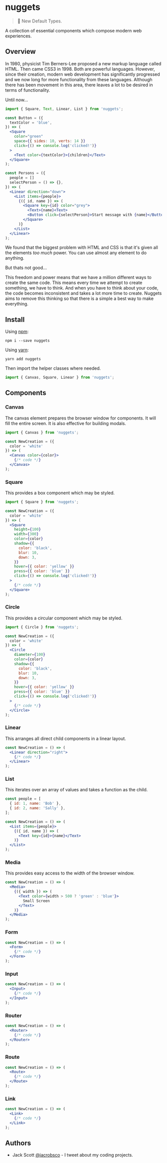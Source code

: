 # nuggets

> 📯 New Default Types.

A collection of essential components which compose modern web experiences.

## Overview

In 1980, physicist Tim Berners-Lee proposed a new markup language called HTML. Then came CSS3 in 1998. Both are powerful languages. However, since their creation, modern web development has significantly progressed and we now long for more functionality from these languages. Although there has been movement in this area, there leaves a lot to be desired in terms of functionality.

Until now...

```jsx
import { Square, Text, Linear, List } from 'nuggets';

const Button = ({
  textColor = 'blue',
}) => (
  <Square
    color="green"
    space={{ sides: 10, verts: 14 }}
    click={() => console.log('clicked!')}
  >
    <Text color={textColor}>{children}</Text>
  </Square>
);

const Persons = ({
  people = []
  selectPerson = () => {},
}) => (
  <Linear direction="down">
    <List items={people}>
      {({ id, name }) => (
        <Square key={id} color="grey">
          <Text>{name}<Text>
          <Button click={selectPerson}>Start message with {name}</Button>
        </Square>
      )}
    </List>
  </Linear>
);
```

We found that the biggest problem with HTML and CSS is that it's given all the elements *too much* power. You can use almost any element to do anything.

But thats not good...

This freedom and power means that we have a million different ways to create the same code. This means every time we attempt to create something, we have to think. And when you have to think about your code, the code becomes inconsistent and takes a lot more time to create. Nuggets aims to remove this thinking so that there is a simple a best way to make everything.

## Install

Using [npm](https://www.npmjs.com/package/nuggets):

```shell
npm i --save nuggets
```

Using [yarn](https://yarnpkg.com/en/):

```shell
yarn add nuggets
```

Then import the helper classes where needed.

```jsx
import { Canvas, Square, Linear } from 'nuggets';
```

## Components

### Canvas

The canvas element prepares the browser window for components. It will fill the entire screen. It is also effective for building modals.

```jsx
import { Canvas } from 'nuggets';

const NewCreation = ({
  color = 'white'
}) => (
  <Canvas color={color}>
    {/* code */}
  </Canvas>
);
```

### Square

This provides a box component which may be styled.

```jsx
import { Square } from 'nuggets';

const NewCreation = ({
  color = 'white'
}) => (
  <Square
    height={100}
    width={300}
    color={color}
    shadow={{
      color: 'black',
      blur: 10,
      down: 3,
    }}
    hover={{ color: 'yellow' }}
    press={{ color: 'blue' }}
    click={() => console.log('clicked!')}
  >
    {/* code */}
  </Square>
);
```

### Circle

This provides a circular component which may be styled.

```jsx
import { Circle } from 'nuggets';

const NewCreation = ({
  color = 'white'
}) => (
  <Circle
    diameter={100}
    color={color}
    shadow={{
      color: 'black',
      blur: 10,
      down: 3,
    }}
    hover={{ color: 'yellow' }}
    press={{ color: 'blue' }}
    click={() => console.log('clicked!')}
  >
    {/* code */}
  </Circle>
);
```

### Linear

This arranges all direct child components in a linear layout.

```jsx
const NewCreation = () => (
  <Linear direction="right">
    {/* code */}
  </Linear>
);
```

### List

This iterates over an array of values and takes a function as the child.

```jsx
const people = [
  { id: 1, name: 'Bob' },
  { id: 2, name: 'Sally' },
];

const NewCreation = () => (
  <List items={people}>
    {({ id, name }) => (
      <Text key={id}>{name}</Text>
    )}
  </List>
);
```

### Media

This provides easy access to the width of the browser window.

```jsx
const NewCreation = () => (
  <Media>
    {({ width }) => (
      <Text color={width > 500 ? 'green' : 'blue'}>
        Small Screen
      </Text>
    )}
  </Media>
);
```

### Form

```jsx
const NewCreation = () => (
  <Form>
    {/* code */}
  </Form>
);
```

### Input

```jsx
const NewCreation = () => (
  <Input>
    {/* code */}
  </Input>
);
```

### Router

```jsx
const NewCreation = () => (
  <Router>
    {/* code */}
  </Router>
);
```

### Route

```jsx
const NewCreation = () => (
  <Route>
    {/* code */}
  </Route>
);
```

### Link

```jsx
const NewCreation = () => (
  <Link>
    {/* code */}
  </Link>
);
```

## Authors

- Jack Scott [@jacrobsco](https://twitter.com/jacrobsco) - I tweet about my coding projects.